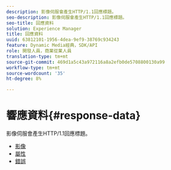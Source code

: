 ```yaml
---
description: 影像伺服會產生HTTP/1.1回應標題。
seo-description: 影像伺服會產生HTTP/1.1回應標題。
seo-title: 回應資料
solution: Experience Manager
title: 回應資料
uuid: 63812101-1956-4dea-9ef9-38769c934243
feature: Dynamic Media經典，SDK/API
role: 開發人員，商業從業人員
translation-type: tm+mt
source-git-commit: 469d1a5c43a972116a8a2efb0de5708800130a99
workflow-type: tm+mt
source-wordcount: '35'
ht-degree: 8%

---
```



# 響應資料{#response-data}

影像伺服會產生HTTP/1.1回應標題。

* [影像](c-images.md)
* [屬性](c-properties/c-properties.md)
* [錯誤](r-errors.md)

